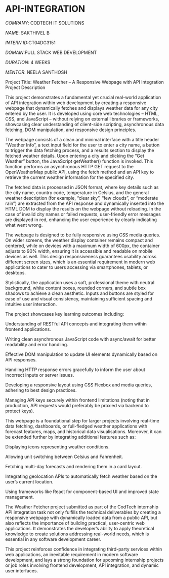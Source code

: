 # API-INTEGRATION

*COMPANY*: CODTECH IT SOLUTIONS

*NAME*: SAKTHIVEL B

*INTERN ID*:CT04DG3151

*DOMAIN*:FULL STACK WEB DEVELOPMENT

*DURATION*: 4 WEEKS

*MENTOR*: NEELA SANTHOSH 

Project Title: Weather Fetcher – A Responsive Webpage with API Integration
Project Description

This project demonstrates a fundamental yet crucial real-world application of API integration within web development by creating a responsive webpage that dynamically fetches and displays weather data for any city entered by the user. It is developed using core web technologies – HTML, CSS, and JavaScript – without relying on external libraries or frameworks, showcasing clear understanding of client-side scripting, asynchronous data fetching, DOM manipulation, and responsive design principles.

The webpage consists of a clean and minimal interface with a title header “Weather Info”, a text input field for the user to enter a city name, a button to trigger the data fetching process, and a results section to display the fetched weather details. Upon entering a city and clicking the “Get Weather” button, the JavaScript getWeather() function is invoked. This function performs an asynchronous HTTP GET request to the OpenWeatherMap public API, using the fetch method and an API key to retrieve the current weather information for the specified city.

The fetched data is processed in JSON format, where key details such as the city name, country code, temperature in Celsius, and the general weather description (for example, “clear sky”, “few clouds”, or “moderate rain”) are extracted from the API response and dynamically inserted into the HTML DOM to display the results on the webpage without reloading. In the case of invalid city names or failed requests, user-friendly error messages are displayed in red, enhancing the user experience by clearly indicating what went wrong.

The webpage is designed to be fully responsive using CSS media queries. On wider screens, the weather display container remains compact and centered, while on devices with a maximum width of 600px, the container adjusts to 90% width, ensuring it is accessible and readable on mobile devices as well. This design responsiveness guarantees usability across different screen sizes, which is an essential requirement in modern web applications to cater to users accessing via smartphones, tablets, or desktops.

Stylistically, the application uses a soft, professional theme with neutral background, white content boxes, rounded corners, and subtle box shadows to achieve a clean aesthetic. Inputs and buttons are styled for ease of use and visual consistency, maintaining sufficient spacing and intuitive user interaction.

The project showcases key learning outcomes including:

Understanding of RESTful API concepts and integrating them within frontend applications.

Writing clean asynchronous JavaScript code with async/await for better readability and error handling.

Effective DOM manipulation to update UI elements dynamically based on API responses.

Handling HTTP response errors gracefully to inform the user about incorrect inputs or server issues.

Developing a responsive layout using CSS Flexbox and media queries, adhering to best design practices.

Managing API keys securely within frontend limitations (noting that in production, API requests would preferably be proxied via backend to protect keys).

This webpage is a foundational step for larger projects involving real-time data fetching, dashboards, or full-fledged weather applications with forecast features, maps, and historical data visualisations. Moreover, it can be extended further by integrating additional features such as:

Displaying icons representing weather conditions.

Allowing unit switching between Celsius and Fahrenheit.

Fetching multi-day forecasts and rendering them in a card layout.

Integrating geolocation APIs to automatically fetch weather based on the user’s current location.

Using frameworks like React for component-based UI and improved state management.

The Weather Fetcher project submitted as part of the CodTech internship API integration task not only fulfills the technical deliverables by creating a responsive webpage with dynamically loaded data from a public API, but also reflects the importance of building practical, user-centric web applications. It demonstrates the developer’s ability to apply theoretical knowledge to create solutions addressing real-world needs, which is essential in any software development career.

This project reinforces confidence in integrating third-party services within web applications, an inevitable requirement in modern software development, and lays a strong foundation for upcoming internship projects or job roles involving frontend development, API integration, and dynamic user interfaces.

